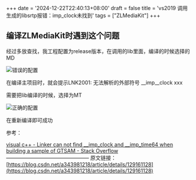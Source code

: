 +++
date = '2024-12-22T22:40:13+08:00'
draft = false
title = 'vs2019 调用生成的libsrtp报错：imp_clock未找到'
tags = ["ZLMediaKit"]
+++

## 编译ZLMediaKit时遇到这个问题

经过多放查找，我工程配置为release版本，在调用的lib里面，编译的时候选择的MD

![错误的配置](/images/1.png "配置图例")

在编译主项目时，就会提示LNK2001: 无法解析的外部符号 __imp__clock xxx

需要把lib编译的时候，选择为MT

 ![正确的配置](/images/2.png "配置图例")

 在重新编译即可成功

参考：

[visual c++ - Linker can not find __imp_clock and __imp_time64 when building a sample of GTSAM - Stack Overflow](https://stackoverflow.com/questions/68330445/linker-can-not-find-imp-clock-and-imp-time64-when-building-a-sample-of-gtsam)
————————————————
原文链接：[https://blog.csdn.net/a343981218/article/details/129161128](https://blog.csdn.net/a343981218/article/details/129161128)
